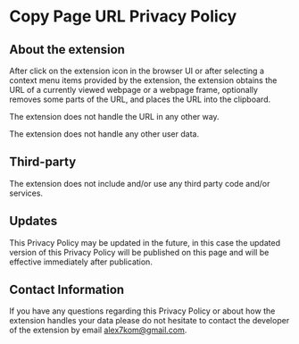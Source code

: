 # Copy Page URL Privacy Policy

## About the extension

After click on the extension icon in the browser UI or after selecting a context menu items provided by the extension, the extension obtains the URL of a currently viewed webpage or a webpage frame, optionally removes some parts of the URL, and places the URL into the clipboard.

The extension does not handle the URL in any other way.

The extension does not handle any other user data.

## Third-party

The extension does not include and/or use any third party code and/or services.

## Updates

This Privacy Policy may be updated in the future, in this case the updated version of this Privacy Policy will be published on this page and will be effective immediately after publication.

## Contact Information

If you have any questions regarding this Privacy Policy or about how the extension handles your data please do not hesitate to contact the developer of the extension by email alex7kom@gmail.com.
